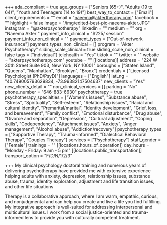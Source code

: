 +++
ada_compliant = true
age_groups = ["Seniors (65+)", "Adults (19 to 64)", "Youth and Teenagers (14 to 19)"]
best_way_to_contact = ["Email"]
client_requirements = ""
email = "naeema@aktertherapy.com"
facebook = ""
highlight = false
image = "/img/edited-best-pic-naeema-akter.JPG"
instagram = "@akterpsychotherapy"
linkedin = ""
medium = ""
org = "Naeema Akter "
payment_info_clinical = "$225/ session"
payment_info_non_clinical = ""
payment_types = ["Out-of-network insurance"]
payment_types_non_clinical = []
program = "Akter Psychotherapy"
sliding_scale_clinical = true
sliding_scale_non_clinical = false
tags = ["individual"]
telehealth = "Yes"
tiktok = ""
twitter = ""
website = "akterpsychotherapy.com"
youtube = ""
[[locations]]
address = "224 W 30th Street Suite 903, New York, NY 10001"
boroughs = ["Staten Island", "Queens", "Manhattan", "Brooklyn", "Bronx"]
credentials = ["Licensed Psychologist (PhD/PsyD)"]
languages = ["English"]
latLng = "40.749005793629834, -73.99382147504637"
new_clients = "Yes"
new_clients_detail = ""
non_clinical_services = []
parking = "No"
phone_number = "646-883-6630"
psychotherapy = true
psychotherapy_specialties = ["Women's issues", "Substance abuse", "Stress", "Spirituality", "Self-esteem", "Relationship issues", "Racial and cultural identity", "Premarital/marital", "Identity development", "Grief, loss, and bereavement", "Family conflict", "Emotional disturbance", "Drug abuse", "Divorce and separation", "Depression", "Cultural adjustment", "Coping skills", "Codependency", "Attachment issues", "Anxiety", "Anger management", "Alcohol abuse", "Addiction/recovery"]
psychotherapy_types = ["Supportive Therapy", "Trauma-informed", "Dialectical Behavioral Therapy", "Couples Therapy"]
services = ["Psychotherapy"]
staff_gender = ["Female"]
trainings = ""
[[locations.hours_of_operation]]
day_hours = "Monday - Friday: 9 am - 5 pm"
[[locations.public_transportation]]
transport_option = "F/D/N/1/2/3"

+++
My clinical psychology doctoral training and numerous years of delivering psychotherapy have provided me with extensive experience helping adults with anxiety, depression, relationship issues, substance abuse, trauma, identity exploration, adjustment and life transition issues, and other life situations  
  
Therapy is a collaborative approach, where I am warm, empathic, curious, and nonjudgmental and can help you create and live a life you find fulfilling. My integrative approach is well-suited for addressing interpersonal and multicultural issues. I work from a social justice-oriented and trauma-informed lens to provide you with culturally competent treatment.